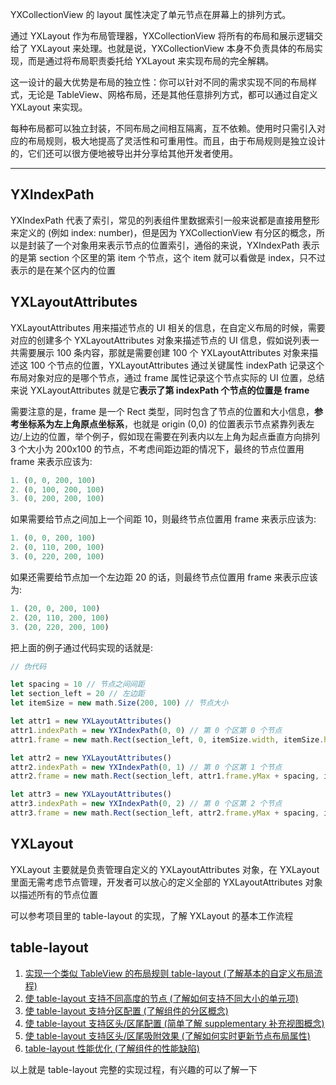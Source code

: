 
YXCollectionView 的 layout 属性决定了单元节点在屏幕上的排列方式。  

通过 YXLayout 作为布局管理器，YXCollectionView 将所有的布局和展示逻辑交给了 YXLayout 来处理。也就是说，YXCollectionView 本身不负责具体的布局实现，而是通过将布局职责委托给 YXLayout 来实现布局的完全解耦。  

这一设计的最大优势是布局的独立性：你可以针对不同的需求实现不同的布局样式，无论是 TableView、网格布局，还是其他任意排列方式，都可以通过自定义 YXLayout 来实现。  

每种布局都可以独立封装，不同布局之间相互隔离，互不依赖。使用时只需引入对应的布局规则，极大地提高了灵活性和可重用性。而且，由于布局规则是独立设计的，它们还可以很方便地被导出并分享给其他开发者使用。  

---  

## YXIndexPath  

YXIndexPath 代表了索引，常见的列表组件里数据索引一般来说都是直接用整形来定义的 (例如 index: number)，但是因为 YXCollectionView 有分区的概念，所以是封装了一个对象用来表示节点的位置索引，通俗的来说，YXIndexPath 表示的是第 section 个区里的第 item 个节点，这个 item 就可以看做是 index，只不过表示的是在某个区内的位置  

## YXLayoutAttributes  

YXLayoutAttributes 用来描述节点的 UI 相关的信息，在自定义布局的时候，需要对应的创建多个 YXLayoutAttributes 对象来描述节点的 UI 信息，假如说列表一共需要展示 100 条内容，那就是需要创建 100 个 YXLayoutAttributes 对象来描述这 100 个节点的位置，YXLayoutAttributes 通过关键属性 indexPath 记录这个布局对象对应的是哪个节点，通过 frame 属性记录这个节点实际的 UI 位置，总结来说 YXLayoutAttributes 就是它**表示了第 indexPath 个节点的位置是 frame**  
  
需要注意的是，frame 是一个 Rect 类型，同时包含了节点的位置和大小信息，**参考坐标系为左上角原点坐标系**，也就是 origin (0,0) 的位置表示节点紧靠列表左边/上边的位置，举个例子，假如现在需要在列表内以左上角为起点垂直方向排列 3 个大小为 200x100 的节点，不考虑间距边距的情况下，最终的节点位置用 frame 来表示应该为:  
```ts
1. (0, 0, 200, 100)
2. (0, 100, 200, 100)
3. (0, 200, 200, 100)
```

如果需要给节点之间加上一个间距 10，则最终节点位置用 frame 来表示应该为:  
```ts
1. (0, 0, 200, 100)
2. (0, 110, 200, 100)
3. (0, 220, 200, 100)
```

如果还需要给节点加一个左边距 20 的话，则最终节点位置用 frame 来表示应该为:  
```ts
1. (20, 0, 200, 100)
2. (20, 110, 200, 100)
3. (20, 220, 200, 100)
```  

  
把上面的例子通过代码实现的话就是:   
```ts
// 伪代码 

let spacing = 10 // 节点之间间距
let section_left = 20 // 左边距
let itemSize = new math.Size(200, 100) // 节点大小

let attr1 = new YXLayoutAttributes()
attr1.indexPath = new YXIndexPath(0, 0) // 第 0 个区第 0 个节点
attr1.frame = new math.Rect(section_left, 0, itemSize.width, itemSize.height) // 这个节点的位置

let attr2 = new YXLayoutAttributes()
attr2.indexPath = new YXIndexPath(0, 1) // 第 0 个区第 1 个节点
attr2.frame = new math.Rect(section_left, attr1.frame.yMax + spacing, itemSize.width, itemSize.height) // 这个节点的位置

let attr3 = new YXLayoutAttributes()
attr3.indexPath = new YXIndexPath(0, 2) // 第 0 个区第 2 个节点
attr3.frame = new math.Rect(section_left, attr2.frame.yMax + spacing, itemSize.width, itemSize.height) // 这个节点的位置
```  

## YXLayout  

YXLayout 主要就是负责管理自定义的 YXLayoutAttributes 对象，在 YXLayout 里面无需考虑节点管理，开发者可以放心的定义全部的 YXLayoutAttributes 对象以描述所有的节点位置  

可以参考项目里的 table-layout 的实现，了解 YXLayout 的基本工作流程  

## table-layout  

1. [实现一个类似 TableView 的布局规则 table-layout (了解基本的自定义布局流程)](./table-layout-1.md)  
1. [使 table-layout 支持不同高度的节点 (了解如何支持不同大小的单元项)](./table-layout-2.md)  
1. [使 table-layout 支持分区配置 (了解组件的分区概念)](./table-layout-3.md)  
1. [使 table-layout 支持区头/区尾配置 (简单了解 supplementary 补充视图概念)](./table-layout-4.md)  
1. [使 table-layout 支持区头/区尾吸附效果 (了解如何实时更新节点布局属性)](./table-layout-5.md)  
1. [table-layout 性能优化 (了解组件的性能缺陷)](./table-layout-6.md)  

以上就是 table-layout 完整的实现过程，有兴趣的可以了解一下  


